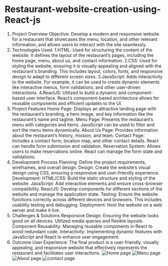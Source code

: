 # Restaurant-website-creation-using-React-js
1. Project Overview
Objective: Develop a modern and responsive website for a restaurant that showcases the menu, location, and other relevant information, and allows users to interact with the site seamlessly.
2. Technologies Used:
1.HTML: Used for structuring the content of the website. It defines the layout of the restaurant’s pages, including the home page, menu, about us, and contact information.
2.CSS: Used for styling the website, ensuring it is visually appealing and aligned with the restaurant's branding. This includes layout, colors, fonts, and responsive design to adapt to different screen sizes.
3.JavaScript: Adds interactivity to the website. For example, it can be used to create dynamic elements like interactive menus, form validations, and other user-driven interactions.
4.ReactJS: Utilized to build a dynamic and component-based user interface. React’s component-based architecture allows for reusable components and efficient updates to the UI.
3. Project Features
Home Page: Displays an attractive landing page with the restaurant’s branding, a hero image, and key information like the restaurant’s name and tagline.
Menu Page: Presents the restaurant’s menu with categories and items. JavaScript can be used to filter and sort the menu items dynamically.
About Us Page: Provides information about the restaurant’s history, mission, and team.
Contact Page: Includes a contact form, location map, and other contact details. React can handle form submission and validation.
Reservation System: Allows users to make reservations online. React can manage the form state and validations.
4. Development Process
Planning: Define the project requirements, wireframes, and overall design.
Design: Create the website’s visual design using CSS, ensuring a responsive and user-friendly experience.
Development:
HTML/CSS: Build the static structure and styling of the website.
JavaScript: Add interactive elements and ensure cross-browser compatibility.
ReactJS: Develop components for different sections of the website and manage the application state.
Testing: Ensure the website functions correctly across different devices and browsers. This includes usability testing and debugging.
Deployment: Host the website on a web server and make it live.
5. Challenges & Solutions
Responsive Design: Ensuring the website looks good on all devices. Utilized media queries and flexible layouts.
Component Reusability: Managing reusable components in React to avoid redundant code.
Interactivity: Implementing dynamic features with JavaScript and React to enhance user engagement.
6. Outcome
User Experience: The final product is a user-friendly, visually appealing, and responsive website that effectively represents the restaurant and facilitates user interactions.
![Home page](https://github.com/user-attachments/assets/a85a6136-8f94-4179-8ce6-f23eca3c724b)
![Menu page](https://github.com/user-attachments/assets/18d58915-fafb-4f71-a9b8-f18240630ff3)
![About page](https://github.com/user-attachments/assets/3080dcfd-8298-4771-a8be-40369403f07f)
![contact page](https://github.com/user-attachments/assets/4a68ee09-4f5a-4670-a57c-95c57934424a)


